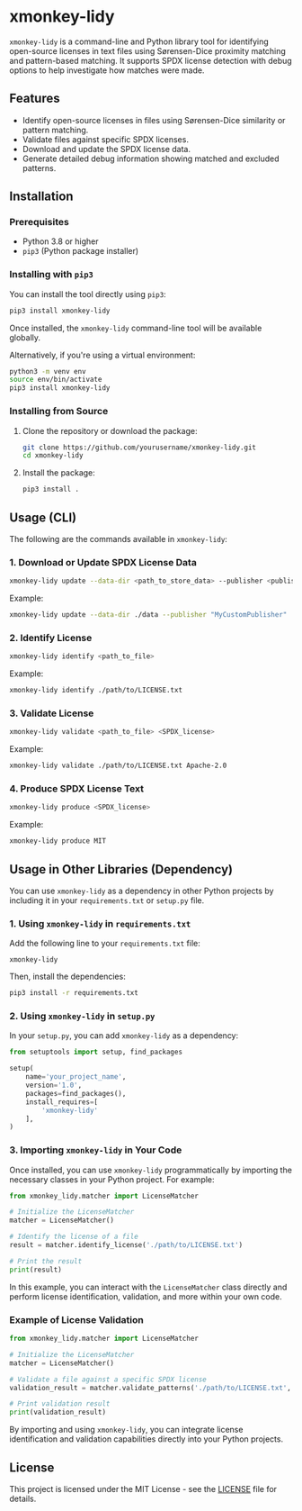 # xmonkey-lidy

`xmonkey-lidy` is a command-line and Python library tool for identifying open-source licenses in text files using Sørensen-Dice proximity matching and pattern-based matching. It supports SPDX license detection with debug options to help investigate how matches were made.

## Features

- Identify open-source licenses in files using Sørensen-Dice similarity or pattern matching.
- Validate files against specific SPDX licenses.
- Download and update the SPDX license data.
- Generate detailed debug information showing matched and excluded patterns.

## Installation

### Prerequisites

- Python 3.8 or higher
- `pip3` (Python package installer)

### Installing with `pip3`

You can install the tool directly using `pip3`:

```bash
pip3 install xmonkey-lidy
```

Once installed, the `xmonkey-lidy` command-line tool will be available globally.

Alternatively, if you're using a virtual environment:

```bash
python3 -m venv env
source env/bin/activate
pip3 install xmonkey-lidy
```

### Installing from Source

1. Clone the repository or download the package:

   ```bash
   git clone https://github.com/yourusername/xmonkey-lidy.git
   cd xmonkey-lidy
   ```

2. Install the package:

   ```bash
   pip3 install .
   ```

## Usage (CLI)

The following are the commands available in `xmonkey-lidy`:

### 1. Download or Update SPDX License Data

```bash
xmonkey-lidy update --data-dir <path_to_store_data> --publisher <publisher_name>
```

Example:

```bash
xmonkey-lidy update --data-dir ./data --publisher "MyCustomPublisher"
```

### 2. Identify License

```bash
xmonkey-lidy identify <path_to_file>
```

Example:

```bash
xmonkey-lidy identify ./path/to/LICENSE.txt
```

### 3. Validate License

```bash
xmonkey-lidy validate <path_to_file> <SPDX_license>
```

Example:

```bash
xmonkey-lidy validate ./path/to/LICENSE.txt Apache-2.0
```

### 4. Produce SPDX License Text

```bash
xmonkey-lidy produce <SPDX_license>
```

Example:

```bash
xmonkey-lidy produce MIT
```

## Usage in Other Libraries (Dependency)

You can use `xmonkey-lidy` as a dependency in other Python projects by including it in your `requirements.txt` or `setup.py` file.

### 1. Using `xmonkey-lidy` in `requirements.txt`

Add the following line to your `requirements.txt` file:

```
xmonkey-lidy
```

Then, install the dependencies:

```bash
pip3 install -r requirements.txt
```

### 2. Using `xmonkey-lidy` in `setup.py`

In your `setup.py`, you can add `xmonkey-lidy` as a dependency:

```python
from setuptools import setup, find_packages

setup(
    name='your_project_name',
    version='1.0',
    packages=find_packages(),
    install_requires=[
        'xmonkey-lidy'
    ],
)
```

### 3. Importing `xmonkey-lidy` in Your Code

Once installed, you can use `xmonkey-lidy` programmatically by importing the necessary classes in your Python project. For example:

```python
from xmonkey_lidy.matcher import LicenseMatcher

# Initialize the LicenseMatcher
matcher = LicenseMatcher()

# Identify the license of a file
result = matcher.identify_license('./path/to/LICENSE.txt')

# Print the result
print(result)
```

In this example, you can interact with the `LicenseMatcher` class directly and perform license identification, validation, and more within your own code.

### Example of License Validation

```python
from xmonkey_lidy.matcher import LicenseMatcher

# Initialize the LicenseMatcher
matcher = LicenseMatcher()

# Validate a file against a specific SPDX license
validation_result = matcher.validate_patterns('./path/to/LICENSE.txt', 'Apache-2.0')

# Print validation result
print(validation_result)
```

By importing and using `xmonkey-lidy`, you can integrate license identification and validation capabilities directly into your Python projects.

## License

This project is licensed under the MIT License - see the [LICENSE](LICENSE) file for details.